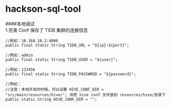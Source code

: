 # hackson-sql-tool

####本地调试 <br>
1.完善 Conf 保存了 TIDB 集群的连接信息 

    //例如：10.168.10.2:4000
    public final static String TIDB_URL = "${ip}:${port}";

    //例如：admin
    public final static String TIDB_USER = "${user}";

    //例如：123456
    public final static String TIDB_PASSWROD = "${password}";
    
    //例如：
    //注意：本地开发的时候，可以设置 HIVE_CONF_DIR = "src/main/resources/hive/"; 并把 hive conf 文件放到 resources/hive/目录下
    public static String HIVE_CONF_DIR = "";